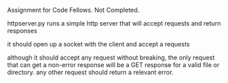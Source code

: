 Assignment for Code Fellows. Not Completed.

httpserver.py runs a simple http server that will accept requests and return responses

it should open up a socket with the client and accept a requests

although it should accept any request without breaking, the only request that can get a non-error response will be a GET response for a valid file or directory. any other request should return a relevant error.
